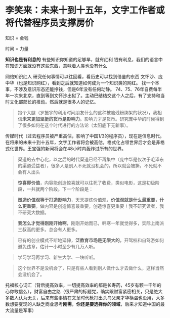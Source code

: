 # 李笑来：未来十到十五年，文字工作者或将代替程序员支撑房价

知识 = 金钱

时间 = 力量

**知识也是有利息的**
有些知识你知道的足够早，就有红利
钱有利息，我们的语言中在知识方面就没有这些东西，意味着人类也没有什么

网络知识红人
研究任何事情可以往回看，看历史可以找到借鉴的东西
文怀沙、庞中华（也是知识网红），看到之后就知道如何成为一个知识类的网红。
找一个本事，不涉及意识形态还能挣钱，但是6年没有任何动静。
74、75、76年自费每半年一次来北京，直到等到文怀沙出狱了。主动巴结结交这个人之后，有了支持和当时文化部部长的推动。然后就是很多人的记忆。

>抱个大腿（罗振宇的利用时间朋友什么的这种被脑残粉绑架的状况），我相信**未来更加坚挺的货币是影响力**。影响力才是货币。研究庞中华的时候得到了很多如何在这个时代进行的方法论（太阳底下无新事）。

传媒时代（过去程序员被严重高估，影响了中国1/3的程序员），现在是信息时代。在将来的未来十到十五年，文字工作者将会被高估，格式化占领世界后才会是非格式化世界。王宝强的新闻将会在48小时内轰炸过所有的世界。

>渠道的去中心化，以之后的时代渠道已经不再集中（庞中华是仅次于毛泽东的渠道受益者），很多人是别人不死就没机会的，所以就会被撕，不死就不会有人出头


>**惊喜即价值**，内容能创造惊喜就可以往死了收费，类似电影，这是初级阶段，一共就两个阶段。下一个阶段是：


>**塑造价值观等于打造影响力**，天天提炼价值观，**价值观就是什么最重要，什么更重要**。做内容是创造惊喜最重要，创造惊喜更重要！我不研究读者，我不研究大数据。


>**我怎么才觉得刚刚开始啊**，刚刚开始而已，韩寒一年就觉得多，实际上南派三叔高的更多。总会有人更多。


>已有的创业模式不断地延伸，**泛教育市场是无限大的**，开驾校和自驾游如何避免违章，估计一小时至少有几万人听。

>学习学习再学习、新生大学、一块听听。

>这个世界不是没机会了，只是有些人看到别人做什么才去做什么，这样当然会没机会了。


托福核心词汇（背后提高效率，一切提高效率的都是长寿药，45岁有颗一千年的心你敢信么），财富自由之路（很严肃的标题党，确实跟财富紧密相关，只是绝大多数人认为无关，后来有些事情在文革时代枪打出头鸟父亲才华横溢也没用，大多数想要变现的人缺乏商业思考**刚需**，**你还是要选择你的领域**，后来才知道中国的最大流量是军事）



